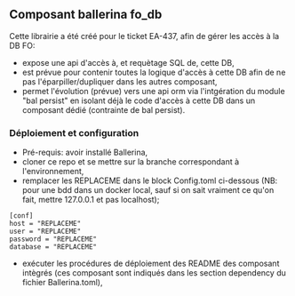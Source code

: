 ## Composant ballerina fo_db

Cette librairie a été créé pour le ticket EA-437, afin de gérer les accès à la DB FO:

* expose une api d'accès à, et requètage SQL de, cette DB,
* est prévue pour contenir toutes la logique d'accès à cette DB afin de ne pas l'éparpiller/dupliquer dans les autres composant,
* permet l'évolution (prévue) vers une api orm via l'intgération du module "bal persist" en isolant déjà le code d'accès à cette DB dans un composant dédié (contrainte de bal persist).

### Déploiement et configuration

* Pré-requis: avoir installé Ballerina,  
* cloner ce repo et se mettre sur la branche correspondant à l'environnement,
* remplacer les REPLACEME dans le block Config.toml ci-dessous (NB: pour une bdd dans un docker local, sauf si on sait vraiment ce qu'on fait, mettre 127.0.0.1 et pas localhost);
```
[conf]
host = "REPLACEME"
user = "REPLACEME"
password = "REPLACEME"
database = "REPLACEME"    
```
* exécuter les procédures de déploiement des README des composant intègrés (ces composant sont indiqués dans les section dependency du fichier Ballerina.toml),